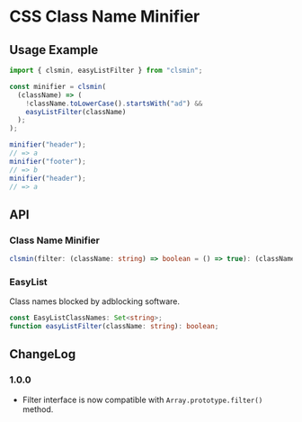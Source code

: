 # CSS Class Name Minifier

## Usage Example

```ts
import { clsmin, easyListFilter } from "clsmin";

const minifier = clsmin(
  (className) => (
    !className.toLowerCase().startsWith("ad") &&
    easyListFilter(className)
  );
);

minifier("header");
// => a
minifier("footer");
// => b
minifier("header");
// => a
```

## API

### Class Name Minifier

```ts
clsmin(filter: (className: string) => boolean = () => true): (className: string) => string;
```

### EasyList

Class names blocked by adblocking software.

```ts
const EasyListClassNames: Set<string>;
function easyListFilter(className: string): boolean;
```

## ChangeLog

### 1.0.0

- Filter interface is now compatible with `Array.prototype.filter()` method.
